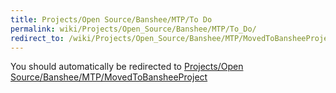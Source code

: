 ```yaml
---
title: Projects/Open Source/Banshee/MTP/To Do
permalink: wiki/Projects/Open_Source/Banshee/MTP/To_Do/
redirect_to: /wiki/Projects/Open_Source/Banshee/MTP/MovedToBansheeProject/
---
```


You should automatically be redirected to [Projects/Open Source/Banshee/MTP/MovedToBansheeProject](/wiki/Projects/Open_Source/Banshee/MTP/MovedToBansheeProject/)
